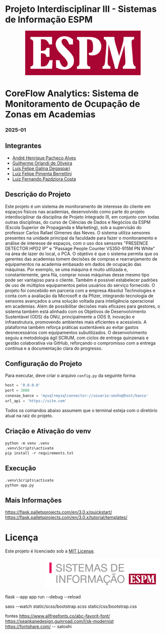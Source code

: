 # Projeto Interdisciplinar III - Sistemas de Informação ESPM

<p align="center">
    <a href="https://www.espm.br/cursos-de-graduacao/sistemas-de-informacao/"><img src="https://raw.githubusercontent.com/tech-espm/misc-template/main/logo.png" alt="Sistemas de Informação ESPM" style="width: 375px;"/></a>
</p>

# CoreFlow Analytics: Sistema de Monitoramento de Ocupação de Zonas em Academias

### 2025-01

## Integrantes
- [André Henrique Pacheco Alves](https://github.com/andre-alves77)
- [Guilherme Orlandi de Oliveira](https://github.com/carrico05)
- [Luis Felipe Galina Degaspari](https://github.com/luisdegaspari)
- [Luiz Felipe Pimenta Berrettini](https://github.com/pimentabrrt)
- [Luiz Fernando Pazdziora Costa](https://github.com/luizpazdziora)

## Descrição do Projeto

Este projeto é um sistema de monitoramento de interesse do cliente em espaços físicos nas academias, desenvolvido como parte do projeto interdisciplinar da disciplina de Projeto Integrado III, em conjunto com todas outras disciplinas, do curso de Ciências de Dados e Negócios da ESPM (Escola Superior de Propaganda e Marketing), sob a supervisão do professor Carlos Rafael Gimenes das Neves. 
O sistema utiliza sensores presentes na unidade principal da faculdade para fazer o monitoramento e análise de interesse de espaços, com o uso dos sensores "PRESENCE DETECTOR HPD2 IP" e "Passage People Counter VS350-915M PN White" na área de lazer do local, o PCA.
O objetivo é que o sistema permita que os gerentes das academias tomem decisões de compras e rearranjamento de equipamentos na academia embasado em dados de ocupação das máquinas. Por exemplo, se uma máquina é muito utilizada e, constantemente, gera fila, comprar novas máquinas desse mesmo tipo pode ser vantajoso para o cliente. Também é possível estabelecer padrões de uso de múltiplos equipamentos pelos usuários do serviço fornecido.
O projeto foi concebido em parceria com a empresa Absolut Technologies e conta com a avaliação da Microsoft e da Pfizer, integrando tecnologia de sensores avançados a uma solução voltada para inteligência operacional em academias. Além de possibilitar decisões mais eficazes para gestores, o sistema também está alinhado com os Objetivos de Desenvolvimento Sustentável (ODS) da ONU, principalmente a ODS 9, inovação e infraestrutura, promovendo ambientes mais eficientes e acessíveis. A plataforma também reforça práticas sustentáveis ao evitar gastos desnecessários com equipamentos subutilizados. 
O desenvolvimento seguiu a metodologia ágil SCRUM, com ciclos de entrega quinzenais e gestão colaborativa via GitHub, reforçando o compromisso com a entrega contínua e a documentação clara do progresso.

## Configuração do Projeto

Para executar, deve criar o arquivo `config.py` da seguinte forma:

```python
host = '0.0.0.0'
port = 3000
conexao_banco = 'mysql+mysqlconnector://usuario:senha@host/banco'
url_api = 'https://site.com'
```

Todos os comandos abaixo assumem que o terminal esteja com o diretório atual na raiz do projeto.

## Criação e Ativação do venv

```
python -m venv .venv
.venv\Scripts\activate
pip install -r requirements.txt
```

## Execução

```
.venv\Scripts\activate
python app.py
```

## Mais Informações

https://flask.palletsprojects.com/en/3.0.x/quickstart/
https://flask.palletsprojects.com/en/3.0.x/tutorial/templates/

# Licença

Este projeto é licenciado sob a [MIT License](https://github.com/tech-espm/inter-3sem-2025-analise-academia/blob/main/LICENSE).

<p align="right">
    <a href="https://www.espm.br/cursos-de-graduacao/sistemas-de-informacao/"><img src="https://raw.githubusercontent.com/tech-espm/misc-template/main/logo-si-512.png" alt="Sistemas de Informação ESPM" style="width: 375px;"/></a>
</p>


flask --app app run --debug --reload

sass --watch static/scss/bootstrap.scss static/css/bootstrap.css 

fontes
https://www.allfreefonts.co/abc-favorit-font/
https://seankanedesign.gumroad.com/l/sk-modernist
https://fontshare.com/ -- satoshi
